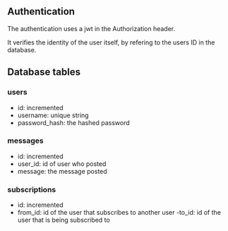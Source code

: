## Authentication

The authentication uses a jwt in the Authorization header.

It verifies the identity of the user itself, by refering to
the users ID in the database.

## Database tables

### users

- id: incremented
- username: unique string
- password_hash: the hashed password

### messages

- id: incremented
- user_id: id of user who posted
- message: the message posted

### subscriptions

- id: incremented
- from_id: id of the user that subscribes to another user
  -to_id: id of the user that is being subscribed to

